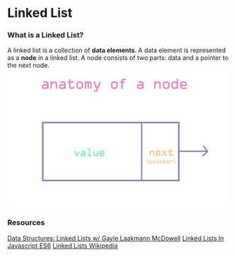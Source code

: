 # Linked List

### What is a Linked List?

A linked list is a collection of **data elements**.
A data element is represented as a **node** in a linked list.
A node consists of two parts: data and a pointer to the next node.
![a diagram of a single nodes anatomy](assets/node-anatomy.jpg)

### Resources

[Data Structures: Linked Lists w/ Gayle Laakmann McDowell](https://www.youtube.com/watch?v=njTh_OwMljA&list=PLLXdhg_r2hKA7DPDsunoDZ-Z769jWn4R8&index=3&t=1s)
[Linked Lists In Javascript ES6](https://codeburst.io/linked-lists-in-javascript-es6-code-part-1-6dd349c3dcc3)
[Linked Lists Wikipedia](https://en.wikipedia.org/wiki/Linked_list)
